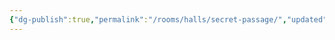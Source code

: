 ```yaml
---
{"dg-publish":true,"permalink":"/rooms/halls/secret-passage/","updated":"2025-04-12T16:05:49.858+01:00"}
---
```

